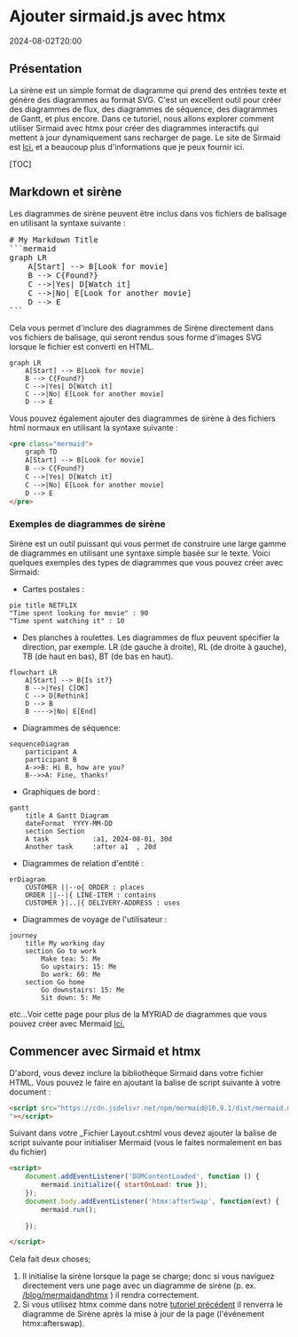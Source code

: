 # Ajouter sirmaid.js avec htmx

<!--category-- HTMX, Markdown -->
<datetime class="hidden">2024-08-02T20:00</datetime>

## Présentation

La sirène est un simple format de diagramme qui prend des entrées texte et génère des diagrammes au format SVG. C'est un excellent outil pour créer des diagrammes de flux, des diagrammes de séquence, des diagrammes de Gantt, et plus encore. Dans ce tutoriel, nous allons explorer comment utiliser Sirmaid avec htmx pour créer des diagrammes interactifs qui mettent à jour dynamiquement sans recharger de page.
Le site de Sirmaid est [Ici.](https://mermaid.js.org/) et a beaucoup plus d'informations que je peux fournir ici.

[TOC]

## Markdown et sirène

Les diagrammes de sirène peuvent être inclus dans vos fichiers de balisage en utilisant la syntaxe suivante :

<pre>
# My Markdown Title
```mermaid
graph LR
    A[Start] --> B[Look for movie]
    B --> C{Found?}
    C -->|Yes| D[Watch it]
    C -->|No| E[Look for another movie]
    D --> E
```
</pre>
Cela vous permet d'inclure des diagrammes de Sirène directement dans vos fichiers de balisage, qui seront rendus sous forme d'images SVG lorsque le fichier est converti en HTML.

```mermaid
graph LR
    A[Start] --> B[Look for movie]
    B --> C{Found?}
    C -->|Yes| D[Watch it]
    C -->|No| E[Look for another movie]
    D --> E
```

Vous pouvez également ajouter des diagrammes de sirène à des fichiers html normaux en utilisant la syntaxe suivante :

```html
<pre class="mermaid">
    graph TD
    A[Start] --> B[Look for movie]
    B --> C{Found?}
    C -->|Yes| D[Watch it]
    C -->|No| E[Look for another movie]
    D --> E
</pre>
```

### Exemples de diagrammes de sirène

Sirène est un outil puissant qui vous permet de construire une large gamme de diagrammes en utilisant une syntaxe simple basée sur le texte.
Voici quelques exemples des types de diagrammes que vous pouvez créer avec Sirmaid:

- Cartes postales :

```mermaid
pie title NETFLIX
"Time spent looking for movie" : 90
"Time spent watching it" : 10
```

- Des planches à roulettes.
Les diagrammes de flux peuvent spécifier la direction, par exemple. LR (de gauche à droite), RL (de droite à gauche), TB (de haut en bas), BT (de bas en haut).

```mermaid
flowchart LR
    A[Start] --> B{Is it?}
    B -->|Yes| C[OK]
    C --> D[Rethink]
    D --> B
    B ---->|No| E[End]
```

- Diagrammes de séquence:

```mermaid
sequenceDiagram 
    participant A
    participant B
    A->>B: Hi B, how are you?
    B-->>A: Fine, thanks!
```

- Graphiques de bord :

```mermaid
gantt
    title A Gantt Diagram
    dateFormat  YYYY-MM-DD
    section Section
    A task           :a1, 2024-08-01, 30d
    Another task     :after a1  , 20d
```

- Diagrammes de relation d'entité :

```mermaid
erDiagram
    CUSTOMER ||--o{ ORDER : places
    ORDER ||--|{ LINE-ITEM : contains
    CUSTOMER }|..|{ DELIVERY-ADDRESS : uses
```

- Diagrammes de voyage de l'utilisateur :

```mermaid
journey
    title My working day
    section Go to work
        Make tea: 5: Me
        Go upstairs: 15: Me
        Do work: 60: Me
    section Go home
        Go downstairs: 15: Me
        Sit down: 5: Me
```

etc...Voir cette page pour plus de la MYRIAD de diagrammes que vous pouvez créer avec Mermaid [Ici.](https://mermaid.js.org/syntax/examples.html)

## Commencer avec Sirmaid et htmx

D'abord, vous devez inclure la bibliothèque Sirmaid dans votre fichier HTML. Vous pouvez le faire en ajoutant la balise de script suivante à votre document :

```html
<script src="https://cdn.jsdelivr.net/npm/mermaid@10.9.1/dist/mermaid.min.js
"></script>
```

Suivant dans votre _Fichier Layout.cshtml vous devez ajouter la balise de script suivante pour initialiser Mermaid (vous le faites normalement en bas du fichier)

```html
<script>
    document.addEventListener('DOMContentLoaded', function () {
        mermaid.initialize({ startOnLoad: true });
    });
    document.body.addEventListener('htmx:afterSwap', function(evt) {
        mermaid.run();
        
    });

</script>
```

Cela fait deux choses;

1. Il initialise la sirène lorsque la page se charge; donc si vous naviguez directement vers une page avec un diagramme de sirène (p. ex. [/blog/mermaidandhtmx](/blog/mermaidandhtmx) ) il rendra correctement.
2. Si vous utilisez htmx comme dans notre [tutoriel précédent](/blog/htmxwithaspnetcore) il renverra le diagramme de Sirène après la mise à jour de la page (l'événement htmx:afterswap).